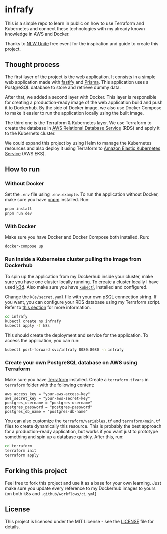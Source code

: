 # infrafy

This is a simple repo to learn in public on how to use Terraform and Kubernetes and connect these technologies with my already known knowledge in AWS and Docker.

Thanks to [NLW Unite](https://www.rocketseat.com.br/eventos/nlw) free event for the inspiration and guide to create this project.

## Thought process

The first layer of the project is the web application. It consists in a simple web application made with [fastify](https://fastify.dev/docs/latest/Guides/Getting-Started/) and [Prisma](https://www.prisma.io/docs/getting-started). This application uses a PostgreSQL database to store and retrieve dummy data.

After that, we added a second layer with Docker. This layer is responsible for creating a production-ready image of the web application build and push it to Dockerhub. By the side of Docker image, we also use Docker Compose to make it easier to run the application locally using the built image.

The third one is the Terraform & Kubernetes layer. We use Terraform to create the database in [AWS Relational Database Service](https://aws.amazon.com/rds/?nc1=h_ls) (RDS) and apply it to the Kubernets cluster.

We could expand this project by using Helm to manage the Kubernetes resources and also deploy it using Terraform to [Amazon Elastic Kubernetes Service](https://aws.amazon.com/eks/?nc1=h_ls) (AWS EKS).

## How to run

### Without Docker

Set the `.env` file using `.env.example`. To run the application without Docker, make sure you have [pnpm](https://pnpm.io/installation) installed. Run:

```bash
pnpm install
pnpm run dev
```

### With Docker

Make sure you have Docker and Docker Compose both installed. Run:

```bash
docker-compose up
```

### Run inside a Kubernetes cluster pulling the image from Dockerhub

To spin up the application from my Dockerhub inside your cluster, make sure you have one cluster locally running. To create a cluster locally I have used [k3d](https://k3d.io/v5.6.0/#installation). Also make sure you have [`kubectl`](https://kubernetes.io/docs/tasks/tools/#kubectl) installed and configured.

Change the `k8s/secret.yaml` file with your own pSQL connection string. If you want, you can configure your RDS database using my Terraform script. Refer to [this section](#leveraging-a-postgresql-database-on-aws-using-terraform) for more information.

```bash
cd infrafy
kubectl create ns infrafy
kubectl apply -f k8s
```

This should create the deployment and service for the application. To access the application, you can run:

```bash
kubectl port-forward svc/infrafy 8080:8080 -n infrafy
```

### Create your own PostgreSQL database on AWS using Terraform

Make sure you have [Terraform](https://developer.hashicorp.com/terraform/tutorials/aws-get-started/install-cli) installed. Create a `terraform.tfvars` in `terraform` folder with the following content:

```hcl
aws_access_key = "your-aws-access-key"
aws_secret_key = "your-aws-secret-key"
postgres_username = "postgres-username"
postgres_password = "postgres-password"
postgres_db_name = "postgres-db-name"
```

You can also customize the `terraform/variables.tf` and `terraform/main.tf` files to create dynamically this resource. This is probably the best approach for a production-ready application, but works if you want just to prototype something and spin up a database quickly. After this, run:

```bash
cd terraform
terraform init
terraform apply
```

## Forking this project

Feel free to fork this project and use it as a base for your own learning. Just make sure you update every reference to my Dockerhub images to yours (on both k8s and `.github/workflows/ci.yml`)

## License

This project is licensed under the MIT License - see the [LICENSE](LICENSE) file for details.
